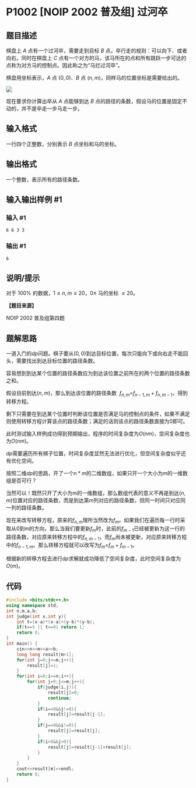 # P1002 [NOIP 2002 普及组] 过河卒

## 题目描述

棋盘上 $A$ 点有一个过河卒，需要走到目标 $B$ 点。卒行走的规则：可以向下、或者向右。同时在棋盘上 $C$ 点有一个对方的马，该马所在的点和所有跳跃一步可达的点称为对方马的控制点。因此称之为“马拦过河卒”。

棋盘用坐标表示，$A$ 点 $(0, 0)$、$B$ 点 $(n, m)$，同样马的位置坐标是需要给出的。

![](https://cdn.luogu.com.cn/upload/image_hosting/ipmwl52i.png)

现在要求你计算出卒从 $A$ 点能够到达 $B$ 点的路径的条数，假设马的位置是固定不动的，并不是卒走一步马走一步。

## 输入格式

一行四个正整数，分别表示 $B$ 点坐标和马的坐标。

## 输出格式

一个整数，表示所有的路径条数。

## 输入输出样例 #1

### 输入 #1

```
6 6 3 3
```

### 输出 #1

```
6
```

## 说明/提示

对于 $100 \%$ 的数据，$1 \le n, m \le 20$，$0 \le$ 马的坐标 $\le 20$。

**【题目来源】**

NOIP 2002 普及组第四题

## 题解思路

一道入门的$dp$问题。棋子要从$(0,0)$到达目标位置，每次只能向下或向右走不能回头，需要找出到达目标位置的路径条数。

容易想到到达某个位置的路径条数应为到达该位置之前所在的两个位置的路径条数之和。

假设目前到达$(n,m)$，那么到达该位置的路径条数  $f_{n,m}$=$f_{n-1,m}+f_{n,m-1}$，得到转移方程。

剩下只需要在到达某个位置时判断该位置是否满足马的控制点的条件，如果不满足则使用转移方程计算该点的路径条数；满足的话则该点的路径条数直接为$0$即可。

此时测试输入样例成功得到预期输出，程序的时间复杂度为$O(nm)$，空间复杂度也为$O(nm)$。

$dp$需要遍历所有棋子位置，时间复杂度显然无法进行优化，但空间复杂度似乎还有优化空间。

按照二维$dp$的思路，开了一个$n*m$的二维数组，如果只开一个大小为$m$的一维数组是否可行？

当然可以！既然只开了大小为m的一维数组，那么数组代表的意义不再是到达$(n,m)$位置对应的路径条数，而是到达第$m$列对应的路径条数，但同一时间只对应同一列的路径条数。

现在来改写转移方程，原来的$f_{n,m}$理所当然改为$f_m$。如果我们在遍历每一行时采取从0到m的方向，那么当我们要更新$f_m$时，此前的$f_{m-1}$已经被更新为这一行的路径条数，对应原来转移方程中的$f_{n,m-1}$，而$f_m$尚未被更新，对应原来转移方程中的$f_{n-1,m}$。那么转移方程就可以改写为$f_{m}$=$f_{m}+f_{m-1}$。

根据新的转移方程去进行$dp$求解就成功降低了空间复杂度，此时空间复杂度为$O(m)$。

## 代码

```c++
#include <bits/stdc++.h>
using namespace std;
int n,m,a,b;
int judge(int x,int y){
    int t=(x-a)*(x-a)+(y-b)*(y-b);
    if(t==5 || t==0) return 1;
    return 0;
}
int main() {
    cin>>n>>m>>a>>b;
    long long result[m+1];
    for(int j=0;j<=m;j++){
        result[j]=1;
    }
    for(int i=0;i<=n;i++){
        for(int j=0;j<=m;j++){
            if(judge(i,j)){
                result[j]=0;
                continue;
            }
            if(i==0&&j!=0){
                result[j]=result[j-1];
            }
            if(j==0&&i!=0){
                result[j]=result[j];
            }
            if(i>0&&j>0){
                result[j]=result[j-1]+result[j];
            }
        }
    }
    cout<<result[m]<<endl;
    return 0;
}
```


